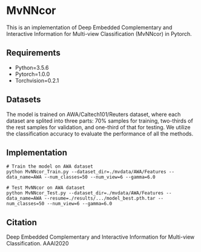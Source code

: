 # MvNNcor
This is an implementation of Deep Embedded Complementary and Interactive Information for Multi-view Classification (MvNNcor) in Pytorch.

## Requirements
* Python=3.5.6
* Pytorch=1.0.0
* Torchvision=0.2.1

## Datasets
The model is trained on AWA/Caltech101/Reuters dataset, where each dataset are splited into three parts: 70% samples for training, two-thirds of the rest samples for validation, and one-third of that for testing. We utilize the classification accuracy to evaluate the performance of all the methods.

## Implementation
```
# Train the model on AWA dataset
python MvNNcor_Train.py --dataset_dir=./mvdata/AWA/Features --data_name=AWA --num_classes=50 --num_view=6 --gamma=6.0

# Test MvNNcor on AWA dataset
python MvNNcor_Test.py --dataset_dir=./mvdata/AWA/Features --data_name=AWA --resume=./results/.../model_best.pth.tar --num_classes=50 --num_view=6 --gamma=6.0
```

## Citation
Deep Embedded Complementary and Interactive Information for Multi-view Classification. AAAI2020

